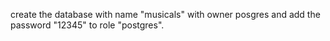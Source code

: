create the database with name "musicals" with owner posgres and add the password "12345" to role "postgres". 
